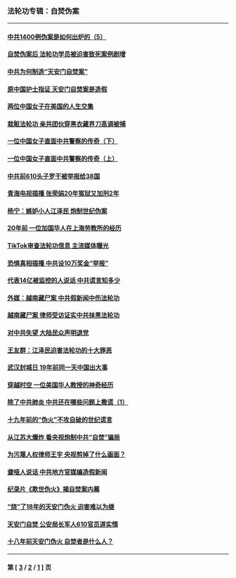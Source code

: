 ### 法轮功专辑：自焚伪案
---
#### [中共1400例伪案是如何出炉的（5）](../../pages/nf5562/n13226831.md?03030430) 
#### [自焚伪案后 法轮功学员被迫害致死案例剧增](../../pages/nf5562/n13190600.md?03030430) 
#### [中共为何制造“天安门自焚案”](../../pages/nf5562/n13183270.md?03030430) 
#### [原中国护士指证 天安门自焚案是造假](../../pages/nf5562/n13172289.md?03030430) 
#### [两位中国女子在美国的人生交集](../../pages/nf5562/n13156138.md?03030430) 
#### [栽赃法轮功 亲共团伙穿黑衣藏界刀高调被捕](../../pages/nf5562/n13073780.md?03030430) 
#### [一位中国女子直面中共警察的传奇（下）](../../pages/nf5562/n12989706.md?03030430) 
#### [一位中国女子直面中共警察的传奇（上）](../../pages/nf5562/n12985072.md?03030430) 
#### [中共前610头子罗干被举报给38国](../../pages/nf5562/n12975419.md?03030430) 
#### [青海电视插播 张荣娟20年冤狱又加刑2年](../../pages/nf5562/n12738166.md?03030430) 
#### [杨宁：嫉妒小人江泽民 炮制世纪伪案](../../pages/nf5562/n12724108.md?03030430) 
#### [20年前 一位加国华人在上海劳教所的经历](../../pages/nf5562/n12707932.md?03030430) 
#### [TikTok审查法轮功信息 主流媒体曝光](../../pages/nf5562/n12362336.md?03030430) 
#### [恐惧真相插播 中共设10万奖金“举报”](../../pages/nf5562/n12306396.md?03030430) 
#### [代表14亿被监控的人说话 中共谎言知多少](../../pages/nf5562/n12297484.md?03030430) 
#### [外媒：越南藏尸案 中共假新闻中伤法轮功](../../pages/nf5562/n12264411.md?03030430) 
#### [越南藏尸案 律师受访证实中共抹黑法轮功](../../pages/nf5562/n12261878.md?03030430) 
#### [对中共失望 大陆民众声明退党](../../pages/nf5562/n12187315.md?03030430) 
#### [王友群：江泽民迫害法轮功的十大罪恶](../../pages/nf5562/n12169074.md?03030430) 
#### [武汉封城日 19年前同一天中国出大事](../../pages/nf5562/n12150901.md?03030430) 
#### [穿越时空  一位美国华人教授的神奇经历](../../pages/nf5562/n12097460.md?03030430) 
#### [除了中共肺炎 中共还在哪些问题上撒谎（1）](../../pages/nf5562/n11955770.md?03030430) 
#### [十九年前的“伪火”不攻自破的世纪谎言](../../pages/nf5562/n11813238.md?03030430) 
#### [从江苏大爆炸 看央视炮制中共“自焚”骗局](../../pages/nf5562/n11140275.md?03030430) 
#### [为污蔑人权律师王宇 央视剪掉了什么画面？](../../pages/nf5562/n11130142.md?03030430) 
#### [聋哑人说话 中共地方官媒编造假新闻](../../pages/nf5562/n11006067.md?03030430) 
#### [纪录片《欺世伪火》揭自焚案内幕](../../pages/nf5562/n11002664.md?03030430) 
#### [“烧”了18年的天安门伪火 迫害难以为继](../../pages/nf5562/n10996660.md?03030430) 
#### [天安门自焚 公安局长军人610官员道实情](../../pages/nf5562/n10997098.md?03030430) 
#### [十八年前天安门伪火 自焚者是什么人？](../../pages/nf5562/n10996556.md?03030430) 

---
#### 第 [ [3](./3.md?03030430) / [2](./2.md?03030430) / [1](./1.md?03030430) ] 页
